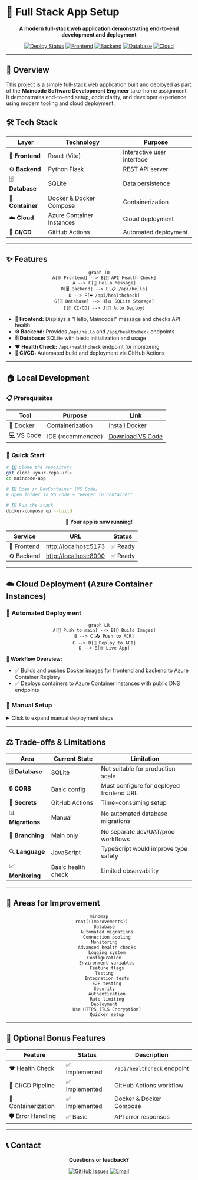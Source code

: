 # 🚀 Full Stack App Setup

<div align="center">

**A modern full-stack web application demonstrating end-to-end development and deployment**

[![Deploy Status](https://img.shields.io/badge/deployment-automated-brightgreen)](https://github.com/your-repo/actions)
[![Frontend](https://img.shields.io/badge/frontend-React+Vite-61dafb)](https://vitejs.dev/)
[![Backend](https://img.shields.io/badge/backend-Python+Flask-green)](https://flask.palletsprojects.com/)
[![Database](https://img.shields.io/badge/database-SQLite-blue)](https://sqlite.org/)
[![Cloud](https://img.shields.io/badge/cloud-Azure-0078d4)](https://azure.microsoft.com/)

</div>

---

## 🎯 Overview

This project is a simple full-stack web application built and deployed as part of the **Maincode Software Development Engineer** take-home assignment. It demonstrates end-to-end setup, code clarity, and developer experience using modern tooling and cloud deployment.

## 🛠️ Tech Stack

<div align="center">

| Layer            | Technology                | Purpose                    |
| ---------------- | ------------------------- | -------------------------- |
| 🎨 **Frontend**  | React (Vite)              | Interactive user interface |
| ⚙️ **Backend**   | Python Flask              | REST API server            |
| 🗄️ **Database**  | SQLite                    | Data persistence           |
| 🐳 **Container** | Docker & Docker Compose   | Containerization           |
| ☁️ **Cloud**     | Azure Container Instances | Cloud deployment           |
| 🔄 **CI/CD**     | GitHub Actions            | Automated deployment       |

</div>

---

## ✨ Features

<div align="center">

```mermaid
graph TD
    A[🌐 Frontend] --> B[📡 API Health Check]
    A --> C[👋 Hello Message]
    D[🖥️ Backend] --> E[📋 /api/hello]
    D --> F[❤️ /api/healthcheck]
    G[🗄️ Database] --> H[📊 SQLite Storage]
    I[🔄 CI/CD] --> J[🚀 Auto Deploy]
```

</div>

- **🎨 Frontend:** Displays a "Hello, Maincode!" message and checks API health
- **⚙️ Backend:** Provides `/api/hello` and `/api/healthcheck` endpoints
- **🗄️ Database:** SQLite with basic initialization and usage
- **❤️ Health Check:** `/api/healthcheck` endpoint for monitoring
- **🔄 CI/CD:** Automated build and deployment via GitHub Actions

---

## 🏠 Local Development

### 📋 Prerequisites

<div align="center">

| Tool       | Purpose           | Link                                               |
| ---------- | ----------------- | -------------------------------------------------- |
| 🐳 Docker  | Containerization  | [Install Docker](https://www.docker.com/)          |
| 💻 VS Code | IDE (recommended) | [Download VS Code](https://code.visualstudio.com/) |

</div>

### 🚀 Quick Start

```bash
# 1️⃣ Clone the repository
git clone <your-repo-url>
cd maincode-app

# 2️⃣ Open in DevContainer (VS Code)
# Open folder in VS Code → "Reopen in Container"

# 3️⃣ Run the stack
docker-compose up --build
```

<div align="center">

**🎉 Your app is now running!**

| Service     | URL                                            | Status   |
| ----------- | ---------------------------------------------- | -------- |
| 🎨 Frontend | [http://localhost:5173](http://localhost:5173) | ✅ Ready |
| ⚙️ Backend  | [http://localhost:8000](http://localhost:8000) | ✅ Ready |

</div>

---

## ☁️ Cloud Deployment (Azure Container Instances)

### 🤖 Automated Deployment

<div align="center">

```mermaid
graph LR
    A[📝 Push to main] --> B[🔨 Build Images]
    B --> C[📤 Push to ACR]
    C --> D[🚀 Deploy to ACI]
    D --> E[🌐 Live App]
```

</div>

**🎯 Workflow Overview:**

- ✅ Builds and pushes Docker images for frontend and backend to Azure Container Registry
- ✅ Deploys containers to Azure Container Instances with public DNS endpoints

### 🔧 Manual Setup

<details>
<summary>Click to expand manual deployment steps</summary>

#### 1️⃣ Azure Resources Setup

- 🏗️ Create an Azure account
- 📦 Set up a Resource Group
- 🏪 Create an Azure Container Registry
- 🤐 Set up Github secrets for all relevant Azure credentials

#### 2️⃣ GitHub Secrets Configuration

| Secret              | Description                  |
| ------------------- | ---------------------------- |
| `AZURE_CREDENTIALS` | Azure service principal JSON |
| `ACR_LOGIN_SERVER`  | Container registry URL       |
| `ACR_USERNAME`      | Registry username            |
| `ACR_PASSWORD`      | Registry password            |
| `RESOURCE_GROUP`    | Azure resource group name    |
| `ACI_BACKEND_NAME`  | Backend container name       |
| `ACI_BACKEND_DNS`   | Backend DNS label            |
| `ACI_FRONTEND_NAME` | Frontend container name      |
| `ACI_FRONTEND_DNS`  | Frontend DNS label           |

#### 3️⃣ Deploy

Push to `main` branch and watch the magic happen! ✨

</details>

---

## ⚖️ Trade-offs & Limitations

<div align="center">

| Area              | Current State      | Limitation                               |
| ----------------- | ------------------ | ---------------------------------------- |
| 🗄️ **Database**   | SQLite             | Not suitable for production scale        |
| 🔒 **CORS**       | Basic config       | Must configure for deployed frontend URL |
| 🔐 **Secrets**    | GitHub Actions     | Time-consuming setup                     |
| 📊 **Migrations** | Manual             | No automated database migrations         |
| 🌿 **Branching**  | Main only          | No separate dev/UAT/prod workflows       |
| 🔍 **Language**   | JavaScript         | TypeScript would improve type safety     |
| 📈 **Monitoring** | Basic health check | Limited observability                    |

</div>

---

## 🎯 Areas for Improvement

<div align="center">

```mermaid
mindmap
  root((Improvements))
    Database
      Automated migrations
      Connection pooling
    Monitoring
      Advanced health checks
      Logging system
    Configuration
      Environment variables
      Feature flags
    Testing
      Integration tests
      E2E testing
    Security
      Authentication
      Rate limiting
    Deployment
      Use HTTPS (TLS Encryption)
      Quicker setup
```

</div>

---

## 🎁 Optional Bonus Features

<div align="center">

| Feature             | Status         | Description                 |
| ------------------- | -------------- | --------------------------- |
| ❤️ Health Check     | ✅ Implemented | `/api/healthcheck` endpoint |
| 🔄 CI/CD Pipeline   | ✅ Implemented | GitHub Actions workflow     |
| 🐳 Containerization | ✅ Implemented | Docker & Docker Compose     |
| 🛡️ Error Handling   | ✅ Basic       | API error responses         |

</div>

---

## 📞 Contact

<div align="center">

**Questions or feedback?**

[![GitHub Issues](https://img.shields.io/badge/GitHub-Issues-orange?logo=github)](https://github.com/simrubin/fullstack-app-setup/issues)
[![Email](https://img.shields.io/badge/Email-Contact-blue?logo=gmail)](mailto:simrubin13@gmail.com)

</div>
